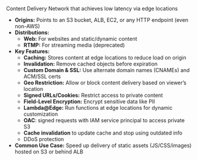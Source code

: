 Content Delivery Network that achieves low latency via edge locations

- **Origins:**
	Points to an S3 bucket, ALB, EC2, or any HTTP endpoint (even non-AWS)
- **Distributions:**
	- **Web:** For websites and static/dynamic content
	- **RTMP:** For streaming media (deprecated)
- **Key Features:**
	- **Caching:** Stores content at edge locations to reduce load on origin
	- **Invalidation:** Remove cached objects before expiration
	- **Custom Domain & SSL:** Use alternate domain names (CNAMEs) and ACM/SSL certs
	- **Geo Restriction:** Allow or block content delivery based on viewer’s location
	- **Signed URLs/Cookies:** Restrict access to private content
	- **Field-Level Encryption:** Encrypt sensitive data like PII
	- **Lambda@Edge:** Run functions at edge locations for dynamic customization
	- **OAC**: signed requests with IAM service principal to access private S3
	- **Cache invalidation** to update cache and stop using outdated info
	- DDoS protection
- **Common Use Case:**
	Speed up delivery of static assets (JS/CSS/images) hosted on S3 or behind ALB
